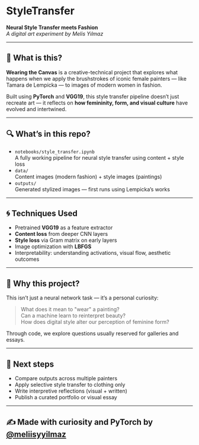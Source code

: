 # StyleTransfer
**Neural Style Transfer meets Fashion**  
_A digital art experiment by Melis Yılmaz_

---

## 🧠 What is this?

**Wearing the Canvas** is a creative-technical project that explores what happens when we apply the brushstrokes of iconic female painters — like Tamara de Lempicka — to images of modern women in fashion.

Built using **PyTorch** and **VGG19**, this style transfer pipeline doesn’t just recreate art — it reflects on **how femininity, form, and visual culture** have evolved and intertwined.

---

## 🔍 What’s in this repo?

- `notebooks/style_transfer.ipynb`  
  A fully working pipeline for neural style transfer using content + style loss  
- `data/`  
  Content images (modern fashion) + style images (paintings)
- `outputs/`  
  Generated stylized images — first runs using Lempicka’s works

---

## 🌀 Techniques Used

- Pretrained **VGG19** as a feature extractor  
- **Content loss** from deeper CNN layers  
- **Style loss** via Gram matrix on early layers  
- Image optimization with **LBFGS**  
- Interpretability: understanding activations, visual flow, aesthetic outcomes

---

## 🧵 Why this project?

This isn’t just a neural network task — it’s a personal curiosity:  
> What does it mean to "wear" a painting?  
> Can a machine learn to reinterpret beauty?  
> How does digital style alter our perception of feminine form?

Through code, we explore questions usually reserved for galleries and essays.

---

## 🚧 Next steps

- Compare outputs across multiple painters  
- Apply selective style transfer to clothing only  
- Write interpretive reflections (visual + written)  
- Publish a curated portfolio or visual essay

---

## ✍️ Made with curiosity and PyTorch by [@meliisyyilmaz](https://github.com/meliisyyilmaz)
